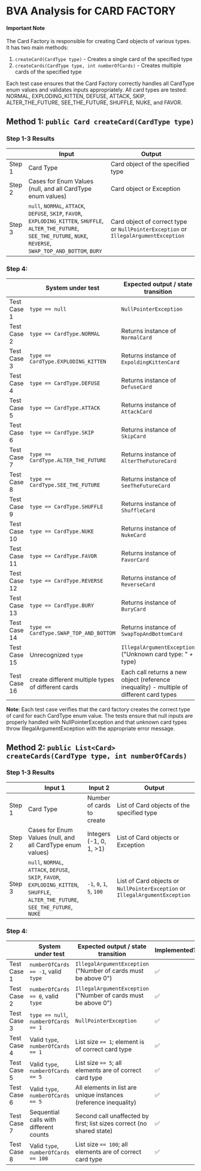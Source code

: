 # BVA Analysis for CARD FACTORY

#### Important Note

The Card Factory is responsible for creating Card objects of various types. It has two main methods:

1. `createCard(CardType type)` - Creates a single card of the specified type
2. `createCards(CardType type, int numberOfCards)` - Creates multiple cards of the specified type

Each test case ensures that the Card Factory correctly handles all CardType enum values and validates inputs
appropriately. All card types are tested: NORMAL, EXPLODING_KITTEN, DEFUSE, ATTACK, SKIP, ALTER_THE_FUTURE,
SEE_THE_FUTURE, SHUFFLE, NUKE, and FAVOR.

## Method 1: `public Card createCard(CardType type)`

### Step 1-3 Results

|        | Input                                                                                                                                                                        | Output                                                                              |
|--------|------------------------------------------------------------------------------------------------------------------------------------------------------------------------------|-------------------------------------------------------------------------------------|
| Step 1 | Card Type                                                                                                                                                                    | Card object of the specified type                                                   |
| Step 2 | Cases for Enum Values (null, and all CardType enum values)                                                                                                                   | Card object or Exception                                                            |
| Step 3 | `null`, `NORMAL`, `ATTACK`, `DEFUSE`, `SKIP`, `FAVOR`, `EXPLODING_KITTEN`, `SHUFFLE`, `ALTER_THE_FUTURE`, `SEE_THE_FUTURE`, `NUKE`, `REVERSE`, `SWAP_TOP_AND_BOTTOM`, `BURY` | Card object of correct type or `NullPointerException` or `IllegalArgumentException` |

### Step 4:

|              | System under test                                  | Expected output / state transition                                                       | Implemented?       | Test name                                                               |
|--------------|----------------------------------------------------|------------------------------------------------------------------------------------------|--------------------|-------------------------------------------------------------------------|
| Test Case 1  | `type == null`                                     | `NullPointerException`                                                                   | :white_check_mark: | createCard_withNullType_throwsNullPointerException                      |
| Test Case 2  | `type == CardType.NORMAL`                          | Returns instance of `NormalCard`                                                         | :white_check_mark: | createCard_withNormalCardType_createsCard                               |
| Test Case 3  | `type == CardType.EXPLODING_KITTEN`                | Returns instance of `ExpoldingKittenCard`                                                | :white_check_mark: | createCard_withExplodingKittenCardType_createsCard                      |
| Test Case 4  | `type == CardType.DEFUSE`                          | Returns instance of `DefuseCard`                                                         | :white_check_mark: | createCard_withDefuseCardType_createsCard                               |
| Test Case 5  | `type == CardType.ATTACK`                          | Returns instance of `AttackCard`                                                         | :white_check_mark: | createCard_withAttackCardType_createsCard                               |
| Test Case 6  | `type == CardType.SKIP`                            | Returns instance of `SkipCard`                                                           | :white_check_mark: | createCard_withSkipCardType_createsCard                                 |
| Test Case 7  | `type == CardType.ALTER_THE_FUTURE`                | Returns instance of `AlterTheFutureCard`                                                 | :white_check_mark: | createCard_withAlterTheFutureCardType_createsCard                       |
| Test Case 8  | `type == CardType.SEE_THE_FUTURE`                  | Returns instance of `SeeTheFutureCard`                                                   | :white_check_mark: | createCard_withSeeTheFutureCardType_createsCard                         |
| Test Case 9  | `type == CardType.SHUFFLE`                         | Returns instance of `ShuffleCard`                                                        | :white_check_mark: | createCard_withShuffleCardType_createsCard                              |
| Test Case 10 | `type == CardType.NUKE`                            | Returns instance of `NukeCard`                                                           | :white_check_mark: | createCard_withNukeCardType_createsCard                                 |
| Test Case 11 | `type == CardType.FAVOR`                           | Returns instance of `FavorCard`                                                          | :white_check_mark: | createCard_withFavorCardType_createsCard                                |
| Test Case 12 | `type == CardType.REVERSE`                         | Returns instance of `ReverseCard`                                                        | :white_check_mark: | createCard_withReverseCardType_createsCard                              |
| Test Case 13 | `type == CardType.BURY`                            | Returns instance of `BuryCard`                                                           | :white_check_mark: | createCard_withBuryCardType_createsCard                                 |
| Test Case 14 | `type == CardType.SWAP_TOP_AND_BOTTOM`             | Returns instance of `SwapTopAndBottomCard`                                               | :white_check_mark: | createCard_withSwapTopAndBottomCardType_createsCard                     |
| Test Case 15 | Unrecognized `type`                                | `IllegalArgumentException` ("Unknown card type: " + type)                                | :white_check_mark: | createCard_withUnknownCardType_throwsIllegalArgumentException           |
| Test Case 16 | create different multiple types of different cards | Each call returns a new object (reference inequality) - multiple of different card types | :white_check_mark: | createCard_withMultipleDifferentTypes_returnsCorrectTypeForEachCardType |

**Note**: Each test case verifies that the card factory creates the correct type of card for each CardType enum value.
The tests ensure that null inputs are properly handled with NullPointerException and that unknown card types throw
IllegalArgumentException with the appropriate error message.

## Method 2: `public List<Card> createCards(CardType type, int numberOfCards)`

### Step 1-3 Results

|        | Input 1                                                                                                                            | Input 2                    | Output                                                                       |
|--------|------------------------------------------------------------------------------------------------------------------------------------|----------------------------|------------------------------------------------------------------------------|
| Step 1 | Card Type                                                                                                                          | Number of cards to create  | List of Card objects of the specified type                                   |
| Step 2 | Cases for Enum Values (null, and all CardType enum values)                                                                         | Integers (-1, 0, 1, >1)    | List of Card objects or Exception                                            |
| Step 3 | `null`, `NORMAL`, `ATTACK`, `DEFUSE`, `SKIP`, `FAVOR`, `EXPLODING_KITTEN`, `SHUFFLE`, `ALTER_THE_FUTURE`, `SEE_THE_FUTURE`, `NUKE` | `-1`, `0`, `1`, `5`, `100` | List of Card objects or `NullPointerException` or `IllegalArgumentException` |

### Step 4:

|             | System under test                      | Expected output / state transition                                    | Implemented?       | Test name                                                                           |
|-------------|----------------------------------------|-----------------------------------------------------------------------|--------------------|-------------------------------------------------------------------------------------|
| Test Case 1 | `numberOfCards == -1`, valid `type`    | `IllegalArgumentException` ("Number of cards must be above 0")        | :white_check_mark: | createCards_withNegativeCount_throwsIllegalArgumentException                        |
| Test Case 2 | `numberOfCards == 0`, valid `type`     | `IllegalArgumentException` ("Number of cards must be above 0")        | :white_check_mark: | createCards_withZeroCount_throwsIllegalArgumentException                            |
| Test Case 3 | `type == null`, `numberOfCards == 1`   | `NullPointerException`                                                | :white_check_mark: | createCards_withNullTypeAndValidCount_throwsNullPointerException                    |
| Test Case 4 | Valid `type`, `numberOfCards == 1`     | List size `== 1`; element is of correct card type                     | :white_check_mark: | createCards_withValidTypeAndCountOne_returnsListWithOneCard                         |
| Test Case 5 | Valid `type`, `numberOfCards == 5`     | List size `== 5`; all elements are of correct card type               | :white_check_mark: | createCards_withValidTypeAndCountGreaterThanOne_returnsListWithCorrectNumberOfCards |
| Test Case 6 | Valid `type`, `numberOfCards == 5`     | All elements in list are unique instances (reference inequality)      | :white_check_mark: | createCards_withValidTypeAndCountGreaterThanOne_returnsListWithAllUniqueCards       |
| Test Case 7 | Sequential calls with different counts | Second call unaffected by first; list sizes correct (no shared state) | :white_check_mark: | createCards_sequentialCalls_returnIndependentResults                                |
| Test Case 8 | Valid `type`, `numberOfCards == 100`   | List size `== 100`; all elements are of correct card type             | :white_check_mark: | createCards_withLargeNumber_createsCorrectNumberOfCards                             |
